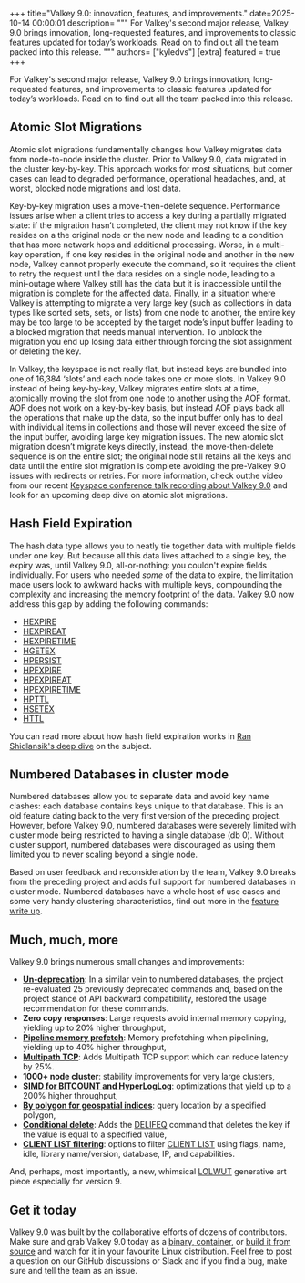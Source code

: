 +++
title="Valkey 9.0: innovation, features, and improvements."
date=2025-10-14 00:00:01
description= """ 
For Valkey's second major release, Valkey 9.0 brings innovation, long-requested features, and improvements to classic features updated for today’s workloads.
Read on to find out all the team packed into this release.
    """
authors= ["kyledvs"]
[extra]
featured = true
+++

For Valkey's second major release, Valkey 9.0 brings innovation, long-requested features, and improvements to classic features updated for today’s workloads.
Read on to find out all the team packed into this release.

## Atomic Slot Migrations

Atomic slot migrations fundamentally changes how Valkey migrates data from node-to-node inside the cluster.
Prior to Valkey 9.0, data migrated in the cluster key-by-key.
This approach works for most situations, but corner cases can lead to degraded performance, operational headaches, and, at worst, blocked node migrations and lost data.

Key-by-key migration uses a move-then-delete sequence.
Performance issues arise when a client tries to access a key during a partially migrated state: if the migration hasn’t completed, the client may not know if the key resides on a the original node or the new node and leading to a condition that has more network hops and additional processing.
Worse, in a multi-key operation, if one key resides in the original node and another in the new node, Valkey cannot properly execute the command, so it requires the client to retry the request until the data resides on a single node, leading to a mini-outage where Valkey still has the data but it is inaccessible until the migration is complete for the affected data.
Finally, in a situation where Valkey is attempting to migrate a very large key (such as collections in data types like sorted sets, sets, or lists) from one node to another, the entire key may be too large to be accepted by the target node’s input buffer leading to a blocked migration that needs manual intervention.
To unblock the migration you end up losing data either through forcing the slot assignment or deleting the key.

In Valkey, the keyspace is not really flat, but instead keys are bundled into one of 16,384 ‘slots’ and each node takes one or more slots.
In Valkey 9.0 instead of being key-by-key, Valkey migrates entire slots at a time, atomically moving the slot from one node to another using the AOF format.
AOF does not work on a key-by-key basis, but instead AOF plays back all the operations that make up the data, so the input buffer only has to deal with individual items in collections and those will never exceed the size of the input buffer, avoiding large key migration issues.
The new atomic slot migration doesn’t migrate keys directly, instead, the move-then-delete sequence is on the entire slot; the original node still retains all the keys and data until the entire slot migration is complete avoiding the pre-Valkey 9.0 issues with redirects or retries.
For more information, check outthe video from our recent [Keyspace conference talk recording about Valkey 9.0](https://www.youtube.com/watch?v=GoKfeJGXEH0&list=PLAV1X7hxH2HtZWc2YNQRMQe9FT9XTWemE) and look for an upcoming deep dive on atomic slot migrations.

## Hash Field Expiration

The hash data type allows you to neatly tie together data with multiple fields under one key.
But because all this data lives attached to a single key, the expiry was, until Valkey 9.0, all-or-nothing: you couldn't expire fields individually.
For users who needed _some_ of the data to expire, the limitation made users look to awkward hacks with multiple keys, compounding the complexity and increasing the memory footprint of the data.
Valkey 9.0 now address this gap by adding the following commands:

* [HEXPIRE](/commands/hexpire/)
* [HEXPIREAT](/commands/hexpireat/)
* [HEXPIRETIME](/commands/hexpiretime/)
* [HGETEX](/commands/hgetex/)
* [HPERSIST](/commands/hpersist/)
* [HPEXPIRE](/commands/hpexpire/)
* [HPEXPIREAT](/commands/hpexpireat/)
* [HPEXPIRETIME](/commands/hpexpiretime/)
* [HPTTL](/commands/hpttl/)
* [HSETEX](/commands/hsetex/)
* [HTTL](/commands/httl/)

You can read more about how hash field expiration works in [Ran Shidlansik's deep dive](/blog/hash-fields-expiration/) on the subject.

## Numbered Databases in cluster mode

Numbered databases allow you to separate data and avoid key name clashes: each database contains keys  unique to that database.
This is an old feature dating back to the very first version of the preceding project.
However, before Valkey 9.0, numbered databases were severely limited with cluster mode being restricted to having a single database (db 0).
Without cluster support, numbered databases were discouraged as using them limited you to never scaling beyond a single node.

Based on user feedback and reconsideration by the team, Valkey 9.0 breaks from the preceding project and adds full support for numbered databases in cluster mode.
Numbered databases have a whole host of use cases and some very handy clustering characteristics, find out more in the [feature write up](/blog/numbered-databases/).

## Much, much, more

Valkey 9.0 brings numerous small changes and improvements:

* **[Un-deprecation](https://github.com/valkey-io/valkey/pull/2546)**: In a similar vein to numbered databases, the project re-evaluated 25 previously deprecated commands and, based on the project stance of API backward compatibility, restored the usage recommendation for these commands.
* **Zero copy responses**: Large requests avoid internal memory copying, yielding up to 20% higher throughput,
* **[Pipeline memory prefetch](https://github.com/valkey-io/valkey/pull/2092)**: Memory prefetching when pipelining, yielding up to 40% higher throughput,
* **[Multipath TCP](https://github.com/valkey-io/valkey/pull/1811)**: Adds Multipath TCP support which can reduce latency by 25%.
* **1000+ node cluster**: stability improvements for very large clusters,
* **[SIMD for BITCOUNT and HyperLogLog](https://github.com/valkey-io/valkey/pull/1741)**: optimizations that yield up to a 200% higher throughput,
* **[By polygon for geospatial indices](https://github.com/valkey-io/valkey/pull/1809)**: query location by a specified polygon,
* **[Conditional delete](https://github.com/valkey-io/valkey/pull/1975)**: Adds the [DELIFEQ](/commands/delifeq/) command that deletes the key if the value is equal to a specified value,
* **[CLIENT LIST filtering](https://github.com/valkey-io/valkey/pull/1466)**: options to filter [CLIENT LIST](/commands/client-list/) using flags, name, idle, library name/version, database, IP, and capabilities.

And, perhaps, most importantly, a new, whimsical [LOLWUT](/commands/lolwut/) generative art piece especially for version 9.

## Get it today

Valkey 9.0 was built by the collaborative efforts of dozens of contributors.
Make sure and grab Valkey 9.0 today as a [binary, container](/download/releases/v9-0-0), or [build it from source](https://github.com/valkey-io/valkey/releases/tag/9.0.0) and watch for it in your favourite Linux distribution.
Feel free to post a question on our GitHub discussions or Slack and if you find a bug, make sure and tell the team as an issue.